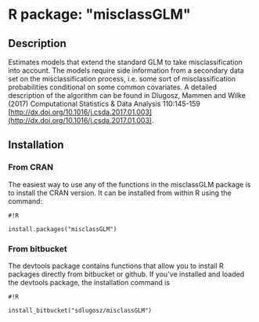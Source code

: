 # R package: "misclassGLM" #
## Description ##
Estimates models that extend the standard GLM to take misclassification into account. The models require side information from a secondary data set on the misclassification process, i.e. some sort of misclassification probabilities conditional on some common covariates. A detailed description of the algorithm can be found in Dlugosz, Mammen and Wilke (2017) Computational Statistics & Data Analysis 110:145-159 [http://dx.doi.org/10.1016/j.csda.2017.01.003](http://dx.doi.org/10.1016/j.csda.2017.01.003).

## Installation ##
### From CRAN ###
The easiest way to use any of the functions in the misclassGLM package is to install the CRAN version. It can be installed from within R using the command:

```
#!R

install.packages("misclassGLM")
```


### From bitbucket ###
The devtools package contains functions that allow you to install R packages directly from bitbucket or github. If you've installed and loaded the devtools package, the installation command is

```
#!R

install_bitbucket("sdlugosz/misclassGLM")
```
